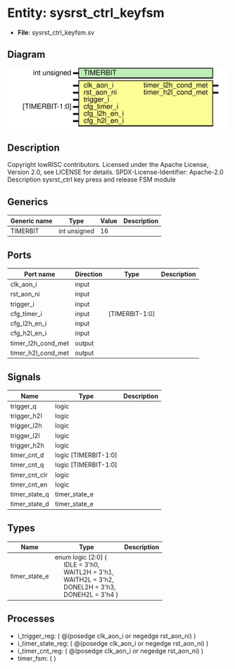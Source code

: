 # Entity: sysrst_ctrl_keyfsm

- **File**: sysrst_ctrl_keyfsm.sv
## Diagram

![Diagram](sysrst_ctrl_keyfsm.svg "Diagram")
## Description

Copyright lowRISC contributors.
 Licensed under the Apache License, Version 2.0, see LICENSE for details.
 SPDX-License-Identifier: Apache-2.0
 Description sysrst_ctrl key press and release FSM module
 
## Generics

| Generic name | Type         | Value | Description |
| ------------ | ------------ | ----- | ----------- |
| TIMERBIT     | int unsigned | 16    |             |
## Ports

| Port name          | Direction | Type           | Description |
| ------------------ | --------- | -------------- | ----------- |
| clk_aon_i          | input     |                |             |
| rst_aon_ni         | input     |                |             |
| trigger_i          | input     |                |             |
| cfg_timer_i        | input     | [TIMERBIT-1:0] |             |
| cfg_l2h_en_i       | input     |                |             |
| cfg_h2l_en_i       | input     |                |             |
| timer_l2h_cond_met | output    |                |             |
| timer_h2l_cond_met | output    |                |             |
## Signals

| Name          | Type                 | Description |
| ------------- | -------------------- | ----------- |
| trigger_q     | logic                |             |
| trigger_h2l   | logic                |             |
| trigger_l2h   | logic                |             |
| trigger_l2l   | logic                |             |
| trigger_h2h   | logic                |             |
| timer_cnt_d   | logic [TIMERBIT-1:0] |             |
| timer_cnt_q   | logic [TIMERBIT-1:0] |             |
| timer_cnt_clr | logic                |             |
| timer_cnt_en  | logic                |             |
| timer_state_q | timer_state_e        |             |
| timer_state_d | timer_state_e        |             |
## Types

| Name          | Type                                                                                                                                                                                                                                                                                                                                                                                                                                                         | Description |
| ------------- | ------------------------------------------------------------------------------------------------------------------------------------------------------------------------------------------------------------------------------------------------------------------------------------------------------------------------------------------------------------------------------------------------------------------------------------------------------------ | ----------- |
| timer_state_e | enum logic [2:0] {<br><span style="padding-left:20px">                             IDLE = 3'h0,<br><span style="padding-left:20px">                             WAITL2H = 3'h1,<br><span style="padding-left:20px">                             WAITH2L = 3'h2,<br><span style="padding-left:20px">                             DONEL2H = 3'h3,<br><span style="padding-left:20px">                             DONEH2L = 3'h4                             } |             |
## Processes
- i_trigger_reg: ( @(posedge clk_aon_i or negedge rst_aon_ni) )
- i_timer_state_reg: ( @(posedge clk_aon_i or negedge rst_aon_ni) )
- i_timer_cnt_reg: ( @(posedge clk_aon_i or negedge rst_aon_ni) )
- timer_fsm: (  )
